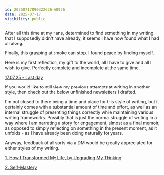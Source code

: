 ```yaml
---
id: 20250717090322626-60926
date: 2025-07-17
visibility: public
---
```


After all this time at my nans, determined to find something in my writing that I supposedly didn't have already, it seems I have now found what I had all along.

Finally, this grasping at smoke can stop. I found peace by finding myself.

Here is my first reflection, my gift to the world, all I have to give and all I wish to give. Perfectly complete and incomplete at the same time.

[17.07.25 - Last day](17.07.25%20-%20Last%20day.md)

If you would like to still view my previous attempts at writing in another style, then check out the below unfinished newsletters I drafted.

I'm not closed to there being a time and place for this style of writing, but it certainly comes with a substantial amount of time and effort, as well as an internal struggle of presenting things correctly while maintaining various writing frameworks. Possibly that is just the normal struggle of writing in a way where I am narrating a story for engagement, almost as a final memoir, as opposed to simply reflecting on something in the present moment, as it unfolds - as I have already been doing naturally for years.

Anyway, feedback of all sorts via a DM would be greatly appreciated for either styles of my writing.

[1. How I Transformed My Life, by Upgrading My Thinking](..\..\..\%E2%9C%89%EF%B8%8F%20Newsletters\1.%20How%20I%20Transformed%20My%20Life,%20by%20Upgrading%20My%20Thinking.md)

[2. Self-Mastery](..\..\..\%E2%9C%89%EF%B8%8F%20Newsletters\2.%20Self-Mastery.md)
